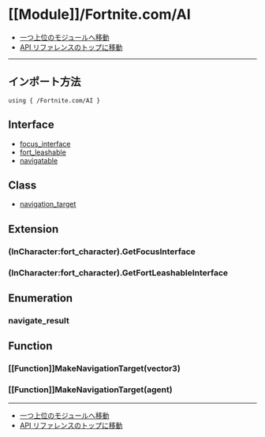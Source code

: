 # [[Module]]/Fortnite.com/AI

- [一つ上位のモジュールへ移動](../main.md)
- [API リファレンスのトップに移動](../../main.md)

---

## インポート方法

```verse
using { /Fortnite.com/AI }
```

## Interface

- [focus_interface](./[I]focus_interface/main.md)
- [fort_leashable](./[I]fort_leashable/main.md)
- [navigatable](./[I]navigatable/main.md)

## Class

- [navigation_target](./[C]navigation_target/main.md)

## Extension

### (InCharacter:fort_character).GetFocusInterface

### (InCharacter:fort_character).GetFortLeashableInterface

## Enumeration

### navigate_result

## Function

### [[Function]]MakeNavigationTarget(vector3)

### [[Function]]MakeNavigationTarget(agent)

---

- [一つ上位のモジュールへ移動](../main.md)
- [API リファレンスのトップに移動](../../main.md)
